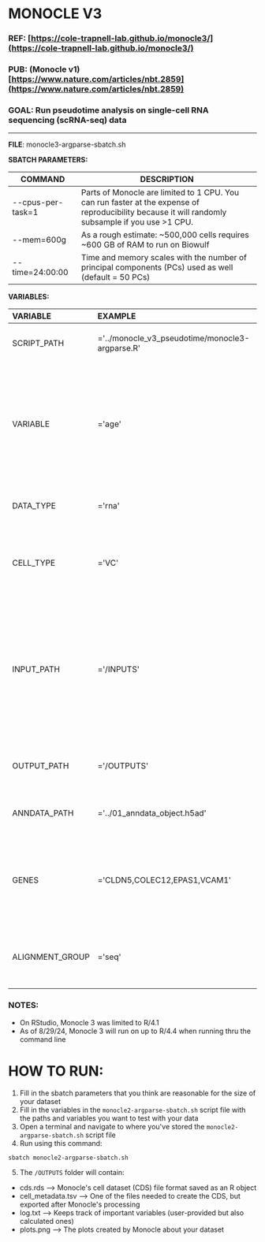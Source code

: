 # MONOCLE V3

### REF: [https://cole-trapnell-lab.github.io/monocle3/](https://cole-trapnell-lab.github.io/monocle3/)

### PUB: (Monocle v1) [https://www.nature.com/articles/nbt.2859](https://www.nature.com/articles/nbt.2859)

### GOAL: Run pseudotime analysis on single-cell RNA sequencing (scRNA-seq) data

---

**FILE**: monocle3-argparse-sbatch.sh

**SBATCH PARAMETERS:**


| COMMAND           | DESCRIPTION                                                                                                                                       |
| ------------------- | --------------------------------------------------------------------------------------------------------------------------------------------------- |
| --cpus-per-task=1 | Parts of Monocle are limited to 1 CPU. You can run faster at the expense of reproducibility because it will randomly subsample if you use >1 CPU. |
| --mem=600g        | As a rough estimate: ~500,000 cells requires ~600 GB of RAM to run on Biowulf                                                                     |
| --time=24:00:00   | Time and memory scales with the number of principal components (PCs) used as well (default = 50 PCs)                                              |

**VARIABLES:**


| VARIABLE        | EXAMPLE                                         | DESCRIPTION                                                                                                                                                               |
| :---------------- | :------------------------------------------------ | --------------------------------------------------------------------------------------------------------------------------------------------------------------------------- |
| SCRIPT_PATH     | ='../monocle_v3_pseudotime/monocle3-argparse.R' | File path to the`monocle3-argparse.R` script                                                                                                                              |
| VARIABLE        | ='age'                                          | The covariate we're interested in testing. Pseudotime will use the minimum of this column to to establish the root node to map the trajectories                           |
| DATA_TYPE       | ='rna'                                          | Data type. Choose 1 of the following: 'atac', 'rna'                                                                                                                       |
| CELL_TYPE       | ='VC'                                           | Cell type. Choose 1 of the following: 'Astro', 'ExN', 'InN', 'MG', 'Oligo', 'OPC', 'VC'                                                                                   |
| INPUT_PATH      | ='/INPUTS'                                      | Folder path where you will provide inputs for Monocle. This includes: a copy of the`.h5ad` file and files extracted from it to create Monocle's cell dataset (CDS) object |
| OUTPUT_PATH     | ='/OUTPUTS'                                     | Folder path where you intend to save Monocle's outputs                                                                                                                    |
| ANNDATA_PATH    | ='../01_anndata_object.h5ad'                    | File path to your anndata object saved in`.h5ad` format                                                                                                                   |
| GENES           | ='CLDN5,COLEC12,EPAS1,VCAM1'                    | String of gene markers separated by commas. If a gene is not found, it won't be plotted and no error will occur.                                                          |
| ALIGNMENT_GROUP | ='seq'                                          | Batch correction. Column must be part of your anndata file                                                                                                                |

### NOTES:

- On RStudio, Monocle 3 was limited to R/4.1
- As of 8/29/24, Monocle 3 will run on up to R/4.4 when running thru the command line

# HOW TO RUN:

1) Fill in the sbatch parameters that you think are reasonable for the size of your dataset
2) Fill in the variables in the `monocle2-argparse-sbatch.sh` script file with the paths and variables you want to test with your data
3) Open a terminal and navigate to where you've stored the `monocle2-argparse-sbatch.sh` script file
4) Run using this command:

```
sbatch monocle2-argparse-sbatch.sh
```

5) The `/OUTPUTS` folder will contain:

- cds.rds           --> Monocle's cell dataset (CDS) file format saved as an R object
- cell_metadata.tsv --> One of the files needed to create the CDS, but exported after Monocle's processing
- log.txt           --> Keeps track of important variables (user-provided but also calculated ones)
- plots.png         --> The plots created by Monocle about your dataset
